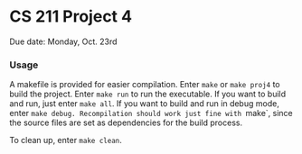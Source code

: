 # CS 211 Project 4

Due date: Monday, Oct. 23rd

### Usage
A makefile is provided for easier compilation. Enter `make` or `make proj4` to build the project. Enter `make run` to run the executable. If you want to build and run, just enter `make all`. If you want to build and run in debug mode, enter `make debug.
Recompilation should work just fine with `make`, since the source files are set as dependencies for the build process.

To clean up, enter `make clean`.

